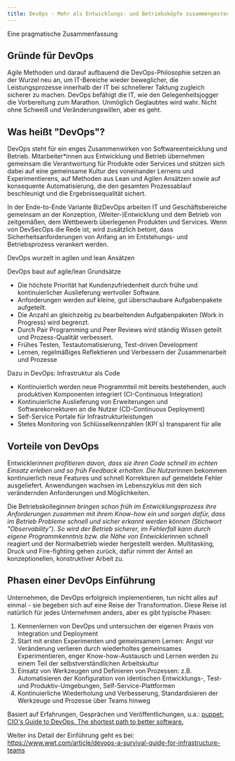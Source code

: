 ```yaml
---
title: DevOps - Mehr als Entwicklungs- und Betriebsköpfe zusammengesteckt
---
```

Eine pragmatische Zusammenfassung 
 
## Gründe für DevOps
 
Agile Methoden und darauf aufbauend die DevOps-Philosophie setzen an der Wurzel neu an, um IT-Bereiche wieder beweglicher, die Leistungsprozesse innerhalb der IT bei schnellerer Taktung zugleich sicherer zu machen. DevOps befähigt die IT, wie den Gelegenheitsjogger die Vorbereitung zum Marathon. Unmöglich Geglaubtes wird wahr. Nicht ohne Schweiß und Veränderungswillen, aber es geht.
 
## Was heißt "DevOps"?
 
DevOps steht für ein enges Zusammenwirken von Softwareentwicklung und Betrieb. Mitarbeiter*innen aus Entwicklung und Betrieb übernehmen gemeinsam die Verantwortung für Produkte oder Services und stützen sich dabei auf eine gemeinsame Kultur des voneinander Lernens und Experimentierens, auf Methoden aus Lean und Agilen Ansätzen sowie auf konsequente Automatisierung, die den gesamten Prozessablauf beschleunigt und die Ergebnissequalität sichert.
 
In der Ende-to-Ende Variante BizDevOps arbeiten IT und Geschäftsbereiche gemeinsam an der Konzeption, (Weiter-)Entwicklung und dem Betrieb von zeitgemäßen, dem Wettbewerb überlegenen Produkten und Services. Wenn von DevSecOps die Rede ist, wird zusätzlich betont, dass Sicherheitsanforderungen von Anfang an im Entstehungs- und Betriebsprozess verankert werden. 
 
DevOps wurzelt in agilen und lean Ansätzen
 
DevOps baut auf agile/lean Grundsätze

- Die höchste Priorität hat Kundenzufriedenheit durch frühe und kontinuierlicher Auslieferung wertvoller Software.
- Anforderungen werden auf kleine, gut überschaubare Aufgabenpakete aufgeteilt.
- Die Anzahl an gleichzeitig zu bearbeitenden Aufgabenpaketen (Work in Progress) wird begrenzt.
- Durch Pair Programming und Peer Reviews wird ständig Wissen geteilt und Prozess-Qualität verbessert.
- Frühes Testen, Testautomatisierung, Test-driven Development
- Lernen, regelmäßiges Reflektieren und Verbessern der Zusammenarbeit und Prozesse
 
Dazu in DevOps: Infrastruktur als Code

- Kontinuierlich werden neue Programmteil mit bereits bestehenden, auch produktiven Komponenten integriert (CI-Continuous Integration)
- Kontinuierliche Auslieferung von Erweiterungen und Softwarekorrekturen an die Nutzer (CD-Continuous Deployment)
- Self-Service Portale für Infrastrukturleistungen
- Stetes Monitoring von Schlüsselkennzahlen (KPI`s) transparent für alle
 
## Vorteile von DevOps
 
Entwickler*innen profitieren davon, dass sie ihren Code schnell im echten Einsatz erleben und so früh Feedback erhalten. Die Nutzer*innen bekommen kontinuierlich neue Features und schnell Korrekturen auf gemeldete Fehler ausgeliefert. Anwendungen wachsen im Lebenszyklus mit den sich verändernden Anforderungen und Möglichkeiten.
 
Die Betriebskolleg*innen bringen schon früh im Entwicklungsprozess ihre Anforderungen zusammen mit ihrem Know-how ein und sorgen dafür, dass im Betrieb Probleme schnell und sicher erkannt werden können (Stichwort "Observability"). So wird der Betrieb sicherer, im Fehlerfall kann durch eigene Programmkenntnis bzw. die Nähe von Entwickler*innen schnell reagiert und der Normalbetrieb wieder hergestellt werden. Multitasking, Druck und Fire-fighting gehen zurück, dafür nimmt der Anteil an konzeptionellen, konstruktiver Arbeit zu. 
 
## Phasen einer DevOps Einführung
 
Unternehmen, die DevOps erfolgreich implementieren, tun nicht alles auf einmal - sie begeben sich auf eine Reise der Transformation. Diese Reise ist natürlich für jedes Unternehmen anders, aber es gibt typische Phasen:
1. Kennenlernen von DevOps und untersuchen der eigenen Praxis von Integration und Deployment
1. Start mit ersten Experimenten und gemeinsamem Lernen: Angst vor Veränderung verlieren durch wiederholtes gemeinsames Experimentieren, enger Know-how-Austausch und Lernen werden zu einem Teil der selbstverständlichen Arbeitskultur
1. Einsatz von Werkzeugen und Definieren von Prozessen: z.B. Automatisieren der Konfiguration von identischen Entwicklungs-, Test- und Produktiv-Umgebungen, Self-Service-Plattformen
1. Kontinuierliche Wiederholung und Verbesserung, Standardisieren der Werkzeuge und Prozesse über Teams hinweg
 
Basiert auf Erfahrungen, Gesprächen und Veröffentlichungen, u.a.: [puppet: CIO's Guide to DevOps. The shortest path to better software.](https://puppet.com/resources/ebook/cio-guide-to-devops/) 

Weiter ins Detail der Einführung geht es bei: https://www.wwt.com/article/devops-a-survival-guide-for-infrastructure-teams 
 

